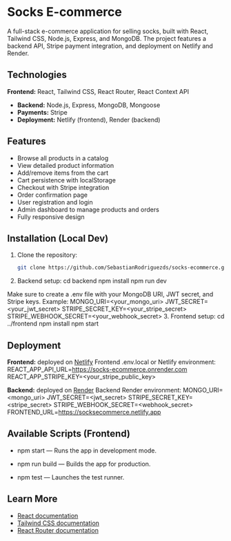 # Socks E-commerce

A full-stack e-commerce application for selling socks, built with React, Tailwind CSS, Node.js, Express, and MongoDB. The project features a backend API, Stripe payment integration, and deployment on Netlify and Render.

## Technologies
 **Frontend:** React, Tailwind CSS, React Router, React Context API
- **Backend:** Node.js, Express, MongoDB, Mongoose
- **Payments:** Stripe
- **Deployment:** Netlify (frontend), Render (backend)

## Features
- Browse all products in a catalog
- View detailed product information
- Add/remove items from the cart
- Cart persistence with localStorage
- Checkout with Stripe integration
- Order confirmation page
- User registration and login
- Admin dashboard to manage products and orders
- Fully responsive design

## Installation (Local Dev)
1. Clone the repository:
   ```bash
   git clone https://github.com/SebastianRodriguezds/socks-ecommerce.git
2. Backend setup:
   cd backend
   npm install
   npm run dev

Make sure to create a .env file with your MongoDB URI, JWT secret, and Stripe keys.
Example:
   MONGO_URI=<your_mongo_uri>
   JWT_SECRET=<your_jwt_secret>
   STRIPE_SECRET_KEY=<your_stripe_secret>
   STRIPE_WEBHOOK_SECRET=<your_webhook_secret>
3. Frontend setup:
   cd ../frontend
   npm install
   npm start

## Deployment

**Frontend:** deployed on [Netlify](https://socksecommerce.netlify.app)
Frontend .env.local or Netlify environment:
   REACT_APP_API_URL=https://socks-ecommerce.onrender.com
   REACT_APP_STRIPE_KEY=<your_stripe_public_key>

**Backend:** deployed on [Render](https://socks-ecommerce.onrender.com)
Backend Render environment:
   MONGO_URI=<mongo_uri>
   JWT_SECRET=<jwt_secret>
   STRIPE_SECRET_KEY=<stripe_secret>
   STRIPE_WEBHOOK_SECRET=<webhook_secret>
   FRONTEND_URL=https://socksecommerce.netlify.app

## Available Scripts (Frontend)
- npm start — Runs the app in development mode.

- npm run build — Builds the app for production.

- npm test — Launches the test runner.

## Learn More
- [React documentation](https://reactjs.org/)
- [Tailwind CSS documentation](https://tailwindcss.com/docs)
- [React Router documentation](https://reactrouter.com/en/main)